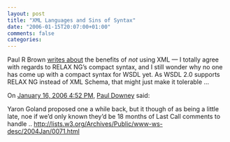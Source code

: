 ```yaml
---
layout: post
title: "XML Languages and Sins of Syntax"
date: "2006-01-15T20:07:00+01:00"
comments: false
categories: 
---
```


<p>Paul R Brown <a href="http://mult.ifario.us/articles/2006/01/15/xml-languages-and-sins-of-syntax" title="XML Languages and Sins of Syntax">writes about</a> the benefits of <em>not</em> using XML &#8212; I totally agree with regards to RELAX NG&#8217;s compact syntax, and I still wonder why no one has come up with a compact syntax for WSDL yet. As WSDL 2.0 supports RELAX NG instead of XML Schema, that might just make it tolerable &#8230;</p>

<section class="comments">

<div class="comment" id="comment-770">
On <a href="#comment-770" title="Permalink to this comment">January 16, 2006  4:52 PM</a>, <a href="http://blog.whatfettle.com" title="http://blog.whatfettle.com" rel="nofollow">Paul Downey</a>
said:
<p>Yaron Goland proposed one a while back, but it though of as being a little late, noe if we&#8217;d only known they&#8217;d be 18 months of Last Call comments to handle ..
<a href="http://lists.w3.org/Archives/Public/www-ws-desc/2004Jan/0071.html" rel="nofollow" /><a href="http://lists.w3.org/Archives/Public/www-ws-desc/2004Jan/0071.html" rel="nofollow">http://lists.w3.org/Archives/Public/www-ws-desc/2004Jan/0071.html</a></p>


</section>

